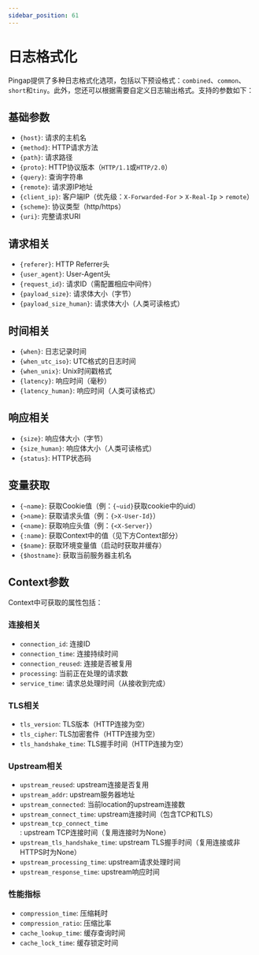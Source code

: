 ```yaml
---
sidebar_position: 61
---
```


# 日志格式化

Pingap提供了多种日志格式化选项，包括以下预设格式：`combined`、`common`、`short`和`tiny`。此外，您还可以根据需要自定义日志输出格式。支持的参数如下：

## 基础参数
- `{host}`: 请求的主机名
- `{method}`: HTTP请求方法
- `{path}`: 请求路径
- `{proto}`: HTTP协议版本（`HTTP/1.1`或`HTTP/2.0`）
- `{query}`: 查询字符串
- `{remote}`: 请求源IP地址
- `{client_ip}`: 客户端IP（优先级：`X-Forwarded-For` > `X-Real-Ip` > `remote`）
- `{scheme}`: 协议类型（http/https）
- `{uri}`: 完整请求URI

## 请求相关
- `{referer}`: HTTP Referrer头
- `{user_agent}`: User-Agent头
- `{request_id}`: 请求ID（需配置相应中间件）
- `{payload_size}`: 请求体大小（字节）
- `{payload_size_human}`: 请求体大小（人类可读格式）

## 时间相关
- `{when}`: 日志记录时间
- `{when_utc_iso}`: UTC格式的日志时间
- `{when_unix}`: Unix时间戳格式
- `{latency}`: 响应时间（毫秒）
- `{latency_human}`: 响应时间（人类可读格式）

## 响应相关
- `{size}`: 响应体大小（字节）
- `{size_human}`: 响应体大小（人类可读格式）
- `{status}`: HTTP状态码

## 变量获取
- `{~name}`: 获取Cookie值（例：`{~uid}`获取cookie中的uid）
- `{>name}`: 获取请求头值（例：`{>X-User-Id}`）
- `{<name}`: 获取响应头值（例：`{<X-Server}`）
- `{:name}`: 获取Context中的值（见下方Context部分）
- `{$name}`: 获取环境变量值（启动时获取并缓存）
- `{$hostname}`: 获取当前服务器主机名

## Context参数
Context中可获取的属性包括：

### 连接相关
- `connection_id`: 连接ID
- `connection_time`: 连接持续时间
- `connection_reused`: 连接是否被复用
- `processing`: 当前正在处理的请求数
- `service_time`: 请求总处理时间（从接收到完成）

### TLS相关
- `tls_version`: TLS版本（HTTP连接为空）
- `tls_cipher`: TLS加密套件（HTTP连接为空）
- `tls_handshake_time`: TLS握手时间（HTTP连接为空）

### Upstream相关
- `upstream_reused`: upstream连接是否复用
- `upstream_addr`: upstream服务器地址
- `upstream_connected`: 当前location的upstream连接数
- `upstream_connect_time`: upstream连接时间（包含TCP和TLS）
- `upstream_tcp_connect_time`: upstream TCP连接时间（复用连接时为None）
- `upstream_tls_handshake_time`: upstream TLS握手时间（复用连接或非HTTPS时为None）
- `upstream_processing_time`: upstream请求处理时间
- `upstream_response_time`: upstream响应时间

### 性能指标
- `compression_time`: 压缩耗时
- `compression_ratio`: 压缩比率
- `cache_lookup_time`: 缓存查询时间
- `cache_lock_time`: 缓存锁定时间
